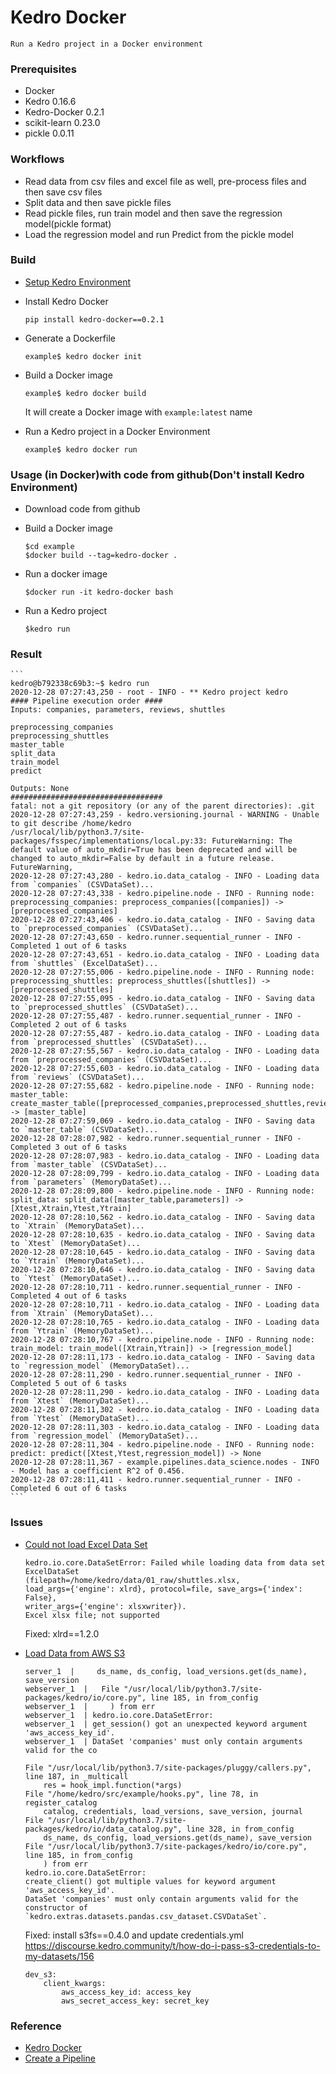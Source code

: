 # Kedro Docker
    Run a Kedro project in a Docker environment

### Prerequisites
+ Docker
+ Kedro 0.16.6
+ Kedro-Docker 0.2.1
+ scikit-learn 0.23.0
+ pickle 0.0.11

### Workflows
+ Read data from csv files and excel file as well, pre-process files and then save csv files
+ Split data and then save pickle files
+ Read pickle files, run train model and then save the regression model(pickle format)
+ Load the regression model and run Predict from the pickle model

### Build
+ [Setup Kedro Environment](https://kedro.readthedocs.io/en/0.16.6/02_get_started/01_prerequisites.html)

+ Install Kedro Docker
    ```
    pip install kedro-docker==0.2.1
    ```

+ Generate a Dockerfile
    ```
    example$ kedro docker init
    ```

+ Build a Docker image
    ```
    example$ kedro docker build
    ```
    It will create a Docker image with `example:latest` name

+ Run a Kedro project in a Docker Environment
    ```
    example$ kedro docker run
    ```

### Usage (in Docker)with code from github(Don't install Kedro Environment)
+ Download code from github
+ Build a Docker image
    ```
    $cd example
    $docker build --tag=kedro-docker .
    ```

+ Run a docker image
    ```
    $docker run -it kedro-docker bash
    ```

+ Run a Kedro project
    ```
    $kedro run
    ```

### Result
    ```
    kedro@b792338c69b3:~$ kedro run
    2020-12-28 07:27:43,250 - root - INFO - ** Kedro project kedro
    #### Pipeline execution order ####
    Inputs: companies, parameters, reviews, shuttles

    preprocessing_companies
    preprocessing_shuttles
    master_table
    split_data
    train_model
    predict

    Outputs: None
    ##################################
    fatal: not a git repository (or any of the parent directories): .git
    2020-12-28 07:27:43,259 - kedro.versioning.journal - WARNING - Unable to git describe /home/kedro
    /usr/local/lib/python3.7/site-packages/fsspec/implementations/local.py:33: FutureWarning: The default value of auto_mkdir=True has been deprecated and will be changed to auto_mkdir=False by default in a future release.
    FutureWarning,
    2020-12-28 07:27:43,280 - kedro.io.data_catalog - INFO - Loading data from `companies` (CSVDataSet)...
    2020-12-28 07:27:43,338 - kedro.pipeline.node - INFO - Running node: preprocessing_companies: preprocess_companies([companies]) -> [preprocessed_companies]
    2020-12-28 07:27:43,406 - kedro.io.data_catalog - INFO - Saving data to `preprocessed_companies` (CSVDataSet)...
    2020-12-28 07:27:43,650 - kedro.runner.sequential_runner - INFO - Completed 1 out of 6 tasks
    2020-12-28 07:27:43,651 - kedro.io.data_catalog - INFO - Loading data from `shuttles` (ExcelDataSet)...
    2020-12-28 07:27:55,006 - kedro.pipeline.node - INFO - Running node: preprocessing_shuttles: preprocess_shuttles([shuttles]) -> [preprocessed_shuttles]
    2020-12-28 07:27:55,095 - kedro.io.data_catalog - INFO - Saving data to `preprocessed_shuttles` (CSVDataSet)...
    2020-12-28 07:27:55,487 - kedro.runner.sequential_runner - INFO - Completed 2 out of 6 tasks
    2020-12-28 07:27:55,487 - kedro.io.data_catalog - INFO - Loading data from `preprocessed_shuttles` (CSVDataSet)...
    2020-12-28 07:27:55,567 - kedro.io.data_catalog - INFO - Loading data from `preprocessed_companies` (CSVDataSet)...
    2020-12-28 07:27:55,603 - kedro.io.data_catalog - INFO - Loading data from `reviews` (CSVDataSet)...
    2020-12-28 07:27:55,682 - kedro.pipeline.node - INFO - Running node: master_table: create_master_table([preprocessed_companies,preprocessed_shuttles,reviews]) -> [master_table]
    2020-12-28 07:27:59,069 - kedro.io.data_catalog - INFO - Saving data to `master_table` (CSVDataSet)...
    2020-12-28 07:28:07,982 - kedro.runner.sequential_runner - INFO - Completed 3 out of 6 tasks
    2020-12-28 07:28:07,983 - kedro.io.data_catalog - INFO - Loading data from `master_table` (CSVDataSet)...
    2020-12-28 07:28:09,799 - kedro.io.data_catalog - INFO - Loading data from `parameters` (MemoryDataSet)...
    2020-12-28 07:28:09,800 - kedro.pipeline.node - INFO - Running node: split_data: split_data([master_table,parameters]) -> [Xtest,Xtrain,Ytest,Ytrain]
    2020-12-28 07:28:10,562 - kedro.io.data_catalog - INFO - Saving data to `Xtrain` (MemoryDataSet)...
    2020-12-28 07:28:10,635 - kedro.io.data_catalog - INFO - Saving data to `Xtest` (MemoryDataSet)...
    2020-12-28 07:28:10,645 - kedro.io.data_catalog - INFO - Saving data to `Ytrain` (MemoryDataSet)...
    2020-12-28 07:28:10,646 - kedro.io.data_catalog - INFO - Saving data to `Ytest` (MemoryDataSet)...
    2020-12-28 07:28:10,711 - kedro.runner.sequential_runner - INFO - Completed 4 out of 6 tasks
    2020-12-28 07:28:10,711 - kedro.io.data_catalog - INFO - Loading data from `Xtrain` (MemoryDataSet)...
    2020-12-28 07:28:10,765 - kedro.io.data_catalog - INFO - Loading data from `Ytrain` (MemoryDataSet)...
    2020-12-28 07:28:10,767 - kedro.pipeline.node - INFO - Running node: train_model: train_model([Xtrain,Ytrain]) -> [regression_model]
    2020-12-28 07:28:11,173 - kedro.io.data_catalog - INFO - Saving data to `regression_model` (MemoryDataSet)...
    2020-12-28 07:28:11,290 - kedro.runner.sequential_runner - INFO - Completed 5 out of 6 tasks
    2020-12-28 07:28:11,290 - kedro.io.data_catalog - INFO - Loading data from `Xtest` (MemoryDataSet)...
    2020-12-28 07:28:11,302 - kedro.io.data_catalog - INFO - Loading data from `Ytest` (MemoryDataSet)...
    2020-12-28 07:28:11,303 - kedro.io.data_catalog - INFO - Loading data from `regression_model` (MemoryDataSet)...
    2020-12-28 07:28:11,304 - kedro.pipeline.node - INFO - Running node: predict: predict([Xtest,Ytest,regression_model]) -> None
    2020-12-28 07:28:11,367 - example.pipelines.data_science.nodes - INFO - Model has a coefficient R^2 of 0.456.
    2020-12-28 07:28:11,411 - kedro.runner.sequential_runner - INFO - Completed 6 out of 6 tasks
    ```

### Issues
+ [Could not load Excel Data Set](https://exerror.com/xlrd-biffh-xlrderror-excel-xlsx-file-not-supported/)
    ```
    kedro.io.core.DataSetError: Failed while loading data from data set ExcelDataSet
    (filepath=/home/kedro/data/01_raw/shuttles.xlsx,
    load_args={'engine': xlrd}, protocol=file, save_args={'index': False},
    writer_args={'engine': xlsxwriter}).
    Excel xlsx file; not supported
    ```
    Fixed: xlrd==1.2.0

+ [Load Data from AWS S3](https://github.com/quantumblacklabs/kedro/issues/309)
    ```
    server_1  |     ds_name, ds_config, load_versions.get(ds_name), save_version
    webserver_1  |   File "/usr/local/lib/python3.7/site-packages/kedro/io/core.py", line 185, in from_config
    webserver_1  |     ) from err
    webserver_1  | kedro.io.core.DataSetError:
    webserver_1  | get_session() got an unexpected keyword argument 'aws_access_key_id'.
    webserver_1  | DataSet 'companies' must only contain arguments valid for the co
    ```

    ```
    File "/usr/local/lib/python3.7/site-packages/pluggy/callers.py", line 187, in _multicall
        res = hook_impl.function(*args)
    File "/home/kedro/src/example/hooks.py", line 78, in register_catalog
        catalog, credentials, load_versions, save_version, journal
    File "/usr/local/lib/python3.7/site-packages/kedro/io/data_catalog.py", line 328, in from_config
        ds_name, ds_config, load_versions.get(ds_name), save_version
    File "/usr/local/lib/python3.7/site-packages/kedro/io/core.py", line 185, in from_config
        ) from err
    kedro.io.core.DataSetError:
    create_client() got multiple values for keyword argument 'aws_access_key_id'.
    DataSet 'companies' must only contain arguments valid for the constructor of `kedro.extras.datasets.pandas.csv_dataset.CSVDataSet`.
    ```

    Fixed: install s3fs==0.4.0 and update credentials.yml
    https://discourse.kedro.community/t/how-do-i-pass-s3-credentials-to-my-datasets/156

    ```
    dev_s3:
        client_kwargs:
            aws_access_key_id: access_key
            aws_secret_access_key: secret_key
    ```

### Reference
+ [Kedro Docker](https://github.com/quantumblacklabs/kedro-docker)
+ [Create a Pipeline](https://kedro.readthedocs.io/en/0.16.6/03_tutorial/04_create_pipelines.html)